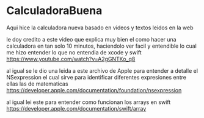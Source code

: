 # CalculadoraBuena
Aqui hice la calculadora nueva basado en videos y textos leidos en la web 

le doy credito a este video que explica muy bien el como hacer una calculadora en tan solo 10 minutos, haciendolo ver facil y entendible lo cual me hizo entender lo que no entendia de xcode y swift 
https://www.youtube.com/watch?v=A2gGNTKo_q8

al igual se le dio una leida a este archivo de Apple para entender a detalle el NSexpression el cual sirve para identificar diferentes expresiones entre ellas las de matematicas
https://developer.apple.com/documentation/foundation/nsexpression

al igual lei este para entender como funcionan los arrays en swift 
https://developer.apple.com/documentation/swift/array

